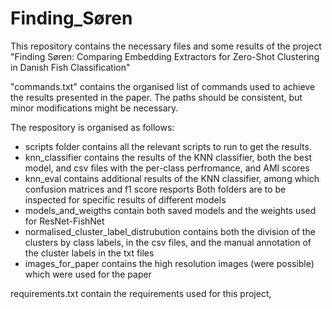 # Finding_Søren
This repository contains the necessary files and some results of the project "Finding Søren: Comparing Embedding Extractors for Zero-Shot Clustering in Danish Fish Classification"

"commands.txt" contains the organised list of commands used to achieve the results presented in the paper. The paths should be consistent, but minor modifications might be necessary. 



The respository is organised as follows: 
  - scripts folder contains all the relevant scripts to run to get the results. 
  - knn_classifier contains the results of the KNN classifier, both the best model, and csv files with the per-class perfromance, and AMI scores
  - knn_eval contains additional results of the KNN classifier, among which confusion matrices and f1 score resports 
    Both folders are to be inspected for specific results of different models
  - models_and_weigths contain both saved models and the weights used for ResNet-FishNet
  - normalised_cluster_label_distrubution contains both the division of the clusters by class labels, in the csv files, and the manual annotation of the cluster labels in the txt files 
  - images_for_paper contains the high resolution images (were possible) which were used for the paper
  
 requirements.txt contain the requirements used for this project, 
  
